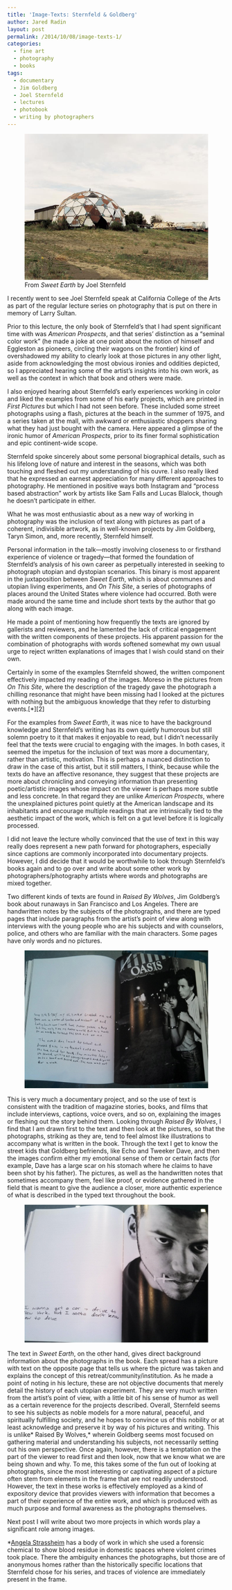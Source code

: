 ```yaml
---
title: 'Image-Texts: Sternfeld & Goldberg'
author: Jared Radin
layout: post
permalink: /2014/10/08/image-texts-1/
categories:
  - fine art
  - photography
  - books
tags:
  - documentary
  - Jim Goldberg
  - Joel Sternfeld
  - lectures
  - photobook
  - writing by photographers
---
```

<figure>
<img src="/assets/2014/sternfeld-sweet-earth.jpg" alt="Joel Sternfeld Sweet Earth" />
<figcaption>
From <em>Sweet Earth</em> by Joel Sternfeld
</figcaption>
</figure>
I recently went to see Joel Sternfeld speak at California College of the Arts as part of the regular lecture series on photography that is put on there in memory of Larry Sultan.

Prior to this lecture, the only book of Sternfeld&#8217;s that I had spent significant time with was *American Prospects*, and that series&#8217; distinction as a “seminal color work” (he made a joke at one point about the notion of himself and Eggleston as pioneers, circling their wagons on the frontier) kind of overshadowed my ability to clearly look at those pictures in any other light, aside from acknowledging the most obvious ironies and oddities depicted, so I appreciated hearing some of the artist&#8217;s insights into his own work, as well as the context in which that book and others were made.  
<!--more-->

I also enjoyed hearing about Sternfeld&#8217;s early experiences working in color and liked the examples from some of his early projects, which are printed in *First Pictures* but which I had not seen before. These included some street photographs using a flash, pictures at the beach in the summer of 1975, and a series taken at the mall, with awkward or enthusiastic shoppers sharing what they had just bought with the camera. Here appeared a glimpse of the ironic humor of *American Prospects*, prior to its finer formal sophistication and epic continent-wide scope.

Sternfeld spoke sincerely about some personal biographical details, such as his lifelong love of nature and interest in the seasons, which was both touching and fleshed out my understanding of his ouvre. I also really liked that he expressed an earnest appreciation for many different approaches to photography. He mentioned in positive ways both Instagram and “process based abstraction” work by artists like Sam Falls and Lucas Blalock, though he doesn&#8217;t participate in either.

What he was most enthusiastic about as a new way of working in photography was the inclusion of text along with pictures as part of a coherent, indivisible artwork, as in well-known projects by Jim Goldberg, Taryn Simon, and, more recently, Sternfeld himself.

Personal information in the talk—mostly involving closeness to or firsthand experience of violence or tragedy—that formed the foundation of Sternfeld&#8217;s analysis of his own career as perpetually interested in seeking to photograph utopian and dystopian scenarios. This binary is most apparent in the juxtaposition between *Sweet Earth*, which is about communes and utopian living experiments, and *On This Site*, a series of photographs of places around the United States where violence had occurred. Both were made around the same time and include short texts by the author that go along with each image.

He made a point of mentioning how frequently the texts are ignored by gallerists and reviewers, and he lamented the lack of critical engagement with the written components of these projects. His apparent passion for the combination of photographs with words softened somewhat my own usual urge to reject written explanations of images that I wish could stand on their own.

Certainly in some of the examples Sternfeld showed, the written component effectively impacted my reading of the images. Moreso in the pictures from *On This Site*, where the description of the tragedy gave the photograph a chilling resonance that might have been missing had I looked at the pictures with nothing but the ambiguous knowledge that they refer to disturbing events.[*][2]

For the examples from *Sweet Earth*, it was nice to have the background knowledge and Sternfeld&#8217;s writing has its own quietly humorous but still solemn poetry to it that makes it enjoyable to read, but I didn&#8217;t necessarily feel that the texts were crucial to engaging with the images. In both cases, it seemed the impetus for the inclusion of text was more a documentary, rather than artistic, motivation. This is perhaps a nuanced distinction to draw in the case of this artist, but it still matters, I think, because while the texts do have an affective resonance, they suggest that these projects are more about chronicling and conveying information than presenting poetic/artistic images whose impact on the viewer is perhaps more subtle and less concrete. In that regard they are unlike *American Prospects*, where the unexplained pictures point quietly at the American landscape and its inhabitants and encourage multiple readings that are intrinsically tied to the aesthetic impact of the work, which is felt on a gut level before it is logically processed.

I did not leave the lecture wholly convinced that the use of text in this way really does represent a new path forward for photographers, especially since captions are commonly incorporated into documentary projects. However, I did decide that it would be worthwhile to look through Sternfeld&#8217;s books again and to go over and write about some other work by photographers/photography artists where words and photographs are mixed together.

Two different kinds of texts are found in *Raised By Wolves*, Jim Goldberg&#8217;s book about runaways in San Francisco and Los Angeles. There are handwritten notes by the subjects of the photographs, and there are typed pages that include paragraphs from the artist&#8217;s point of view along with interviews with the young people who are his subjects and with counselors, police, and others who are familiar with the main characters. Some pages have only words and no pictures.

<figure>
<img src="/assets/2014/09/IMG_20141001_112003_139-1024x768.jpg" alt="From Raised By Wolves by Jim Goldberg" />
</figure>

This is very much a documentary project, and so the use of text is consistent with the tradition of magazine stories, books, and films that include interviews, captions, voice overs, and so on, explaining the images or fleshing out the story behind them. Looking through *Raised By Wolves*, I find that I am drawn first to the text and then look at the pictures, so that the photographs, striking as they are, tend to feel almost like illustrations to accompany what is written in the book. Through the text I get to know the street kids that Goldberg befriends, like Echo and Tweeker Dave, and then the images confirm either my emotional sense of them or certain facts (for example, Dave has a large scar on his stomach where he claims to have been shot by his father). The pictures, as well as the handwritten notes that sometimes accompany them, feel like proof, or evidence gathered in the field that is meant to give the audience a closer, more authentic experience of what is described in the typed text throughout the book.

<figure>
<img src="/assets/2014/09/IMG_20141001_111759_660-1024x768.jpg" alt="From Raised By Wolves by Jim Goldberg" />
</figure>

The text in *Sweet Earth*, on the other hand, gives direct background information about the photographs in the book. Each spread has a picture with text on the opposite page that tells us where the picture was taken and explains the concept of this retreat/community/institution. As he made a point of noting in his lecture, these are not objective documents that merely detail the history of each utopian experiment. They are very much written from the artist&#8217;s point of view, with a little bit of his sense of humor as well as a certain reverence for the projects described. Overall, Sternfeld seems to see his subjects as noble models for a more natural, peaceful, and spiritually fulfilling society, and he hopes to convince us of this nobility or at least acknowledge and preserve it by way of his pictures and writing. This is unlike* Raised By Wolves,* wherein Goldberg seems most focused on gathering material and understanding his subjects, not necessarily setting out his own perspective. Once again, however, there is a temptation on the part of the viewer to read first and then look, now that we know what we are being shown and why. To me, this takes some of the fun out of looking at photographs, since the most interesting or captivating aspect of a picture often stem from elements in the frame that are not readily understood. However, the text in these works is effectively employed as a kind of expository device that provides viewers with information that becomes a part of their experience of the entire work, and which is produced with as much purpose and formal awareness as the photographs themselves.

Next post I will write about two more projects in which words play a significant role among images.

<a name="f1"></a>*<a href="http://www.angelastrassheim.com/" target="_blank">Angela Strassheim</a> has a body of work in which she used a forensic chemical to show blood residue in domestic spaces where violent crimes took place. There the ambiguity enhances the photographs, but those are of anonymous homes rather than the historically specific locations that Sternfeld chose for his series, and traces of violence are immediately present in the frame.
